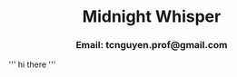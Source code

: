 <h1 align="center">Midnight Whisper</h1>
<h3 align="center">Email: tcnguyen.prof@gmail.com</h3>

'''
  hi there
'''
